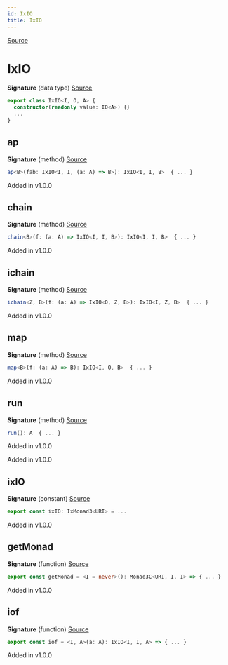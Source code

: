 ```yaml
---
id: IxIO
title: IxIO
---
```


[Source](https://github.com/gcanti/fp-ts/blob/master/src/IxIO.ts)

# IxIO

**Signature** (data type) [Source](https://github.com/gcanti/fp-ts/blob/master/src/IxIO.ts#L21-L42)

```ts
export class IxIO<I, O, A> {
  constructor(readonly value: IO<A>) {}
  ...
}
```

## ap

**Signature** (method) [Source](https://github.com/gcanti/fp-ts/blob/master/src/IxIO.ts#L36-L38)

```ts
ap<B>(fab: IxIO<I, I, (a: A) => B>): IxIO<I, I, B>  { ... }
```

Added in v1.0.0

## chain

**Signature** (method) [Source](https://github.com/gcanti/fp-ts/blob/master/src/IxIO.ts#L39-L41)

```ts
chain<B>(f: (a: A) => IxIO<I, I, B>): IxIO<I, I, B>  { ... }
```

Added in v1.0.0

## ichain

**Signature** (method) [Source](https://github.com/gcanti/fp-ts/blob/master/src/IxIO.ts#L30-L32)

```ts
ichain<Z, B>(f: (a: A) => IxIO<O, Z, B>): IxIO<I, Z, B>  { ... }
```

Added in v1.0.0

## map

**Signature** (method) [Source](https://github.com/gcanti/fp-ts/blob/master/src/IxIO.ts#L33-L35)

```ts
map<B>(f: (a: A) => B): IxIO<I, O, B>  { ... }
```

Added in v1.0.0

## run

**Signature** (method) [Source](https://github.com/gcanti/fp-ts/blob/master/src/IxIO.ts#L27-L29)

```ts
run(): A  { ... }
```

Added in v1.0.0

Added in v1.0.0

## ixIO

**Signature** (constant) [Source](https://github.com/gcanti/fp-ts/blob/master/src/IxIO.ts#L87-L91)

```ts
export const ixIO: IxMonad3<URI> = ...
```

Added in v1.0.0

## getMonad

**Signature** (function) [Source](https://github.com/gcanti/fp-ts/blob/master/src/IxIO.ts#L72-L82)

```ts
export const getMonad = <I = never>(): Monad3C<URI, I, I> => { ... }
```

Added in v1.0.0

## iof

**Signature** (function) [Source](https://github.com/gcanti/fp-ts/blob/master/src/IxIO.ts#L47-L49)

```ts
export const iof = <I, A>(a: A): IxIO<I, I, A> => { ... }
```

Added in v1.0.0
